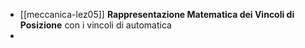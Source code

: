 - [[meccanica-lez05]]  **Rappresentazione Matematica dei Vincoli di Posizione** con i  vincoli di automatica
- 